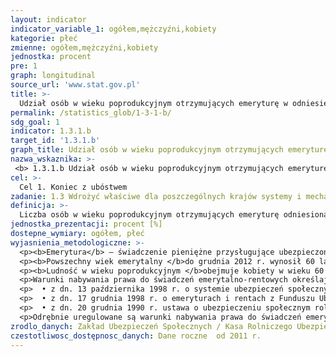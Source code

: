 ```yaml
---
layout: indicator
indicator_variable_1: ogółem,mężczyźni,kobiety
kategorie: płeć
zmienne: ogółem,mężczyźni,kobiety
jednostka: procent
pre: 1
graph: longitudinal
source_url: 'www.stat.gov.pl'
title: >-
  Udział osób w wieku poprodukcyjnym otrzymujących emeryturę w odniesieniu do ludności ogółem w wieku poprodukcyjnym
permalink: /statistics_glob/1-3-1-b/
sdg_goal: 1
indicator: 1.3.1.b
target_id: '1.3.1.b'
graph_title: Udział osób w wieku poprodukcyjnym otrzymujących emeryturę w odniesieniu do ludności ogółem w wieku poprodukcyjnym
nazwa_wskaznika: >-
 <b> 1.3.1.b Udział osób w wieku poprodukcyjnym otrzymujących emeryturę w odniesieniu do ludności ogółem w wieku poprodukcyjnym </b>
cel: >-
  Cel 1. Koniec z ubóstwem
zadanie: 1.3 Wdrożyć właściwe dla poszczególnych krajów systemy i mechanizmy dla wszystkich ludzi, włącznie z najniższymi klasami społecznymi oraz objąć nimi do 2030 roku jak największą liczbę ludzi ubogich i szczególnie narażonych
definicja: >-
  Liczba osób w wieku poprodukcyjnym otrzymujących emeryturę odniesiona do ludności w wieku poprodukcyjnym ogółem pomnożona przez 100.
jednostka_prezentacji: procent [%]
dostepne_wymiary: ogółem, płeć
wyjasnienia_metodologiczne: >-
  <p><b>Emerytura</b> – świadczenie pieniężne przysługujące ubezpieczonemu, który spełnia warunki uprawniające do emerytury z ubezpieczenia społecznego, tzn. osiągnął wiek emerytalny zróżnicowany w zależności od płci oraz ma odpowiedni okres składkowy i nieskładkowy.</p>
  <p><b>Powszechny wiek emerytalny </b>do grudnia 2012 r. wynosił 60 lat życia (dla kobiet) i 65 lat życia (dla mężczyzn). W wyniku reformy systemu emerytalnego od stycznia 2013 r. ustawowy minimalny wiek emerytalny był podwyższany o 1 miesiąc w każdym kwartale. Docelowy wiek stanowiło 67 lat. Dla mężczyzn ten pułap miał zostać osiągnięty w 2020 r., dla kobiet w 2040 r. W wyniku kolejnych zmian, od października 2017 r. powszechny wiek emerytalny wynosi 60 lat dla kobiet i 65 lat dla mężczyzn.</p>
  <p><b>Ludność w wieku poprodukcyjnym </b>obejmuje kobiety w wieku 60 lat i więcej oraz mężczyzn w wieku 65 lat i więcej.</p>
  <p>Warunki nabywania prawa do świadczeń emerytalno-rentowych określają ustawy:</p>
  <p>  • z dn. 13 października 1998 r. o systemie ubezpieczeń społecznych (Dz. U. z 2016 r. poz. 121, z późn. zm.), </p>
  <p>  • z dn. 17 grudnia 1998 r. o emeryturach i rentach z Funduszu Ubezpieczeń Społecznych (Dz. U. z 2015 r. poz. 748, z późn. zm.),</p>
  <p>  • z dn. 20 grudnia 1990 r. ustawa o ubezpieczeniu społecznym rolników (Dz. U. z 2016 r. poz. 277).</p>
  <p>Odrębnie uregulowane są warunki nabywania prawa do świadczeń emerytalno-rentowych wypłacanych przez MON, MSWiA oraz MS oraz wysokości tych świadczeń – reguluje je ustawa z dn. 23 lipca 2003 r. o zmianie ustawy o systemie ubezpieczeń społecznych (Dz. U. Nr 166, poz. 1609).</p>
zrodlo_danych: Zakład Ubezpieczeń Społecznych / Kasa Rolniczego Ubezpieczenia Społecznego / Ministerstwo Obrony Narodowej / Ministerstwo Spraw Wewnętrznych i Administracji / Ministerstwo Sprawiedliwości / Główny Urząd Statystyczny
czestotliwosc_dostępnosc_danych: Dane roczne  od 2011 r.
---
```

